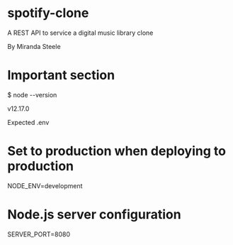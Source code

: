 # spotify-clone
A REST API to service a digital music library clone

By Miranda Steele


# Important section

$ node --version

v12.17.0

Expected .env
# Set to production when deploying to production
NODE_ENV=development

# Node.js server configuration
SERVER_PORT=8080
